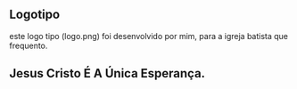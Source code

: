 ## Logotipo
este logo tipo (logo.png)
foi desenvolvido por mim, para a igreja
batista que frequento.

## Jesus Cristo É A Única Esperança.